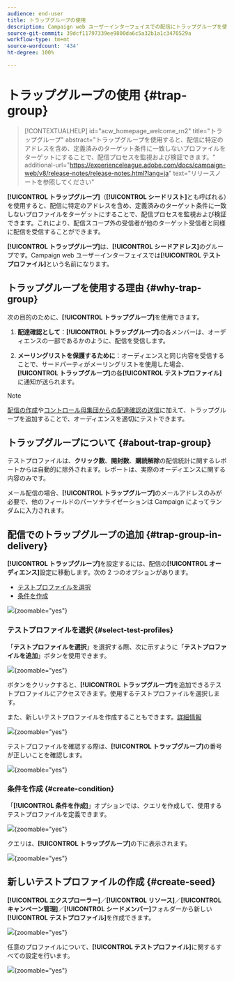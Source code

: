 ```yaml
---
audience: end-user
title: トラップグループの使用
description: Campaign web ユーザーインターフェイスでの配信にトラップグループを使用する方法について説明します
source-git-commit: 39dcf11797339ee9800da6c5a32b1a1c3470529a
workflow-type: tm+mt
source-wordcount: '434'
ht-degree: 100%

---
```


# トラップグループの使用 {#trap-group}

>[!CONTEXTUALHELP]
>id="acw_homepage_welcome_rn2"
>title="トラップグループ"
>abstract="トラップグループを使用すると、配信に特定のアドレスを含め、定義済みのターゲット条件に一致しないプロファイルをターゲットにすることで、配信プロセスを監視および検証できます。"
>additional-url="https://experienceleague.adobe.com/docs/campaign-web/v8/release-notes/release-notes.html?lang=ja" text="リリースノートを参照してください"

**[!UICONTROL トラップグループ]**（**[!UICONTROL シードリスト]**&#x200B;とも呼ばれる）を使用すると、配信に特定のアドレスを含め、定義済みのターゲット条件に一致しないプロファイルをターゲットにすることで、配信プロセスを監視および検証できます。これにより、配信スコープ外の受信者が他のターゲット受信者と同様に配信を受信することができます。

**[!UICONTROL トラップグループ]**&#x200B;は、**[!UICONTROL シードアドレス]**&#x200B;のグループです。Campaign web ユーザーインターフェイスでは&#x200B;**[!UICONTROL テストプロファイル]**&#x200B;という名前になります。

## トラップグループを使用する理由 {#why-trap-group}

次の目的のために、**[!UICONTROL トラップグループ]**&#x200B;を使用できます。

1. **配達確認として**：**[!UICONTROL トラップグループ]**&#x200B;の各メンバーは、オーディエンスの一部であるかのように、配信を受信します。

1. **メーリングリストを保護するために**：オーディエンスと同じ内容を受信することで、サードパーティがメーリングリストを使用した場合、**[!UICONTROL トラップグループ]**&#x200B;の各&#x200B;**[!UICONTROL テストプロファイル]**&#x200B;に通知が送られます。

>[!NOTE]
>
>[配信の作成](../email/create-email.md#preview-test)や[コントロール母集団からの配達確認の送信](control-group.md)に加えて、トラップグループを追加することで、オーディエンスを適切にテストできます。

## トラップグループについて {#about-trap-group}

テストプロファイルは、**クリック数**、**開封数**、**購読解除**&#x200B;の配信統計に関するレポートからは自動的に除外されます。レポートは、実際のオーディエンスに関する内容のみです。

メール配信の場合、**[!UICONTROL トラップグループ]**&#x200B;のメールアドレスのみが必要で、他のフィールドのパーソナライゼーションは Campaign によってランダムに入力されます。

## 配信でのトラップグループの追加 {#trap-group-in-delivery}

**[!UICONTROL トラップグループ]**&#x200B;を設定するには、配信の&#x200B;**[!UICONTROL オーディエンス]**&#x200B;設定に移動します。次の 2 つのオプションがあります。

* [テストプロファイルを選択](#select-test-profile)
* [条件を作成](#create-condition)

![](assets/trap-group.png){zoomable="yes"}

### テストプロファイルを選択 {#select-test-profiles}

「**テストプロファイルを選択**」を選択する際、次に示すように「**テストプロファイルを追加**」ボタンを使用できます。

![](assets/trap-no-test-profile.png){zoomable="yes"}

ボタンをクリックすると、**[!UICONTROL トラップグループ]**&#x200B;を追加できるテストプロファイルにアクセスできます。使用するテストプロファイルを選択します。

また、新しいテストプロファイルを作成することもできます。[詳細情報](#create-seed)

![](assets/trap-select-test-profiles.png){zoomable="yes"}

テストプロファイルを確認する際は、**[!UICONTROL トラップグループ]**&#x200B;の番号が正しいことを確認します。

![](assets/trap-check.png){zoomable="yes"}

### 条件を作成 {#create-condition}

「**[!UICONTROL 条件を作成]**」オプションでは、クエリを作成して、使用するテストプロファイルを定義できます。

![](assets/trap-create-condition.png){zoomable="yes"}

クエリは、**[!UICONTROL トラップグループ]**&#x200B;の下に表示されます。

![](assets/trap-custom.png){zoomable="yes"}

## 新しいテストプロファイルの作成 {#create-seed}

**[!UICONTROL エクスプローラー]**／**[!UICONTROL リソース]**／**[!UICONTROL キャンペーン管理]**／**[!UICONTROL シードメンバー]**&#x200B;フォルダーから新しい&#x200B;**[!UICONTROL テストプロファイル]**&#x200B;を作成できます。

![](assets/trap-create.png){zoomable="yes"}

任意のプロファイルについて、**[!UICONTROL テストプロファイル]**&#x200B;に関するすべての設定を行います。

![](assets/trap-create-contact.png){zoomable="yes"}